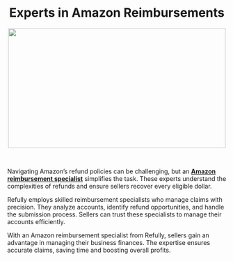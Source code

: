 <h1 style="text-align: center;"><strong>Experts in Amazon Reimbursements</strong></h1>
<p><strong><img style="display: block; margin-left: auto; margin-right: auto;" src="https://refully.ai/images/reimbursed-widget-p-1600.png" alt="" width="500" height="275" /></strong></p>
<p>&nbsp;</p>
<p><span style="font-weight: 400;">Navigating Amazon&rsquo;s refund policies can be challenging, but an <a href="https://refully.ai/"><strong>Amazon reimbursement specialist</strong></a> simplifies the task. These experts understand the complexities of refunds and ensure sellers recover every eligible dollar.</span></p>
<p><span style="font-weight: 400;">Refully employs skilled reimbursement specialists who manage claims with precision. They analyze accounts, identify refund opportunities, and handle the submission process. Sellers can trust these specialists to manage their accounts efficiently.</span></p>
<p><span style="font-weight: 400;">With an Amazon reimbursement specialist from Refully, sellers gain an advantage in managing their business finances. The expertise ensures accurate claims, saving time and boosting overall profits.</span></p>